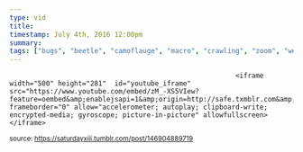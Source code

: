 ```yaml
---
type: vid
title: 
timestamp: July 4th, 2016 12:00pm
summary: 
tags: ["bugs", "beetle", "camoflauge", "macro", "crawling", "zoom", "weevil", "insect", "photography"]
---
```


                
                
                
                
                
                
                
                
                                                            <iframe width="500" height="281"  id="youtube_iframe" src="https://www.youtube.com/embed/zM_-XS5VIew?feature=oembed&amp;enablejsapi=1&amp;origin=http://safe.txmblr.com&amp;wmode=opaque" frameborder="0" allow="accelerometer; autoplay; clipboard-write; encrypted-media; gyroscope; picture-in-picture" allowfullscreen></iframe>                    
                                                    
<small>source: https://saturdayxiii.tumblr.com/post/146904889719</small>